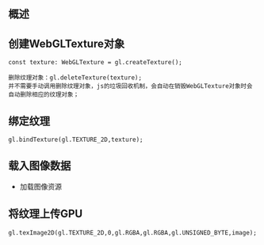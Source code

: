 ## 概述

## 创建WebGLTexture对象
```
const texture: WebGLTexture = gl.createTexture();

删除纹理对象：gl.deleteTexture(texture);
并不需要手动调用删除纹理对象，js的垃圾回收机制，会自动在销毁WebGLTexture对象时会自动删除相应的纹理对象；
```

## 绑定纹理
```
gl.bindTexture(gl.TEXTURE_2D,texture);
```

## 载入图像数据

* 加载图像资源

## 将纹理上传GPU
```
gl.texImage2D(gl.TEXTURE_2D,0,gl.RGBA,gl.RGBA,gl.UNSIGNED_BYTE,image);
```